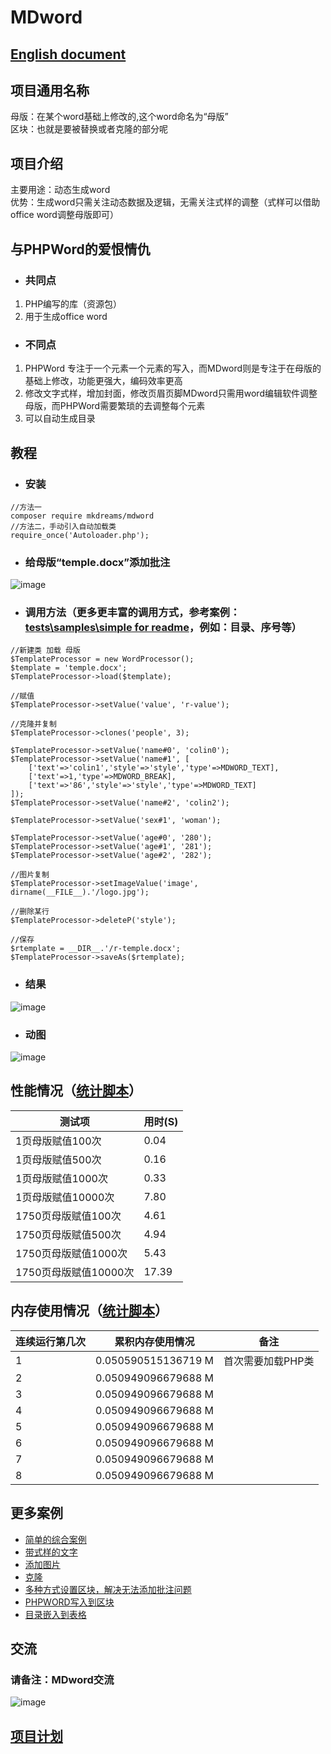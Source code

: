 # MDword
## [English document](https://github.com/mkdreams/MDword/tree/master/README.md)

## 项目通用名称
母版：在某个word基础上修改的,这个word命名为“母版”   
区块：也就是要被替换或者克隆的部分呢


## 项目介绍
主要用途：动态生成word  
优势：生成word只需关注动态数据及逻辑，无需关注式样的调整（式样可以借助office word调整母版即可）

## 与PHPWord的爱恨情仇
+ ### 共同点
1. PHP编写的库（资源包）
2. 用于生成office word

+ ### 不同点
1. PHPWord 专注于一个元素一个元素的写入，而MDword则是专注于在母版的基础上修改，功能更强大，编码效率更高
2. 修改文字式样，增加封面，修改页眉页脚MDword只需用word编辑软件调整母版，而PHPWord需要繁琐的去调整每个元素
3. 可以自动生成目录

## 教程
+ ### 安装
```
//方法一
composer require mkdreams/mdword
//方法二，手动引入自动加载类
require_once('Autoloader.php');
```
+ ### 给母版“temple.docx”添加批注
![image](https://user-images.githubusercontent.com/12422458/111026036-1c647700-8423-11eb-9df2-e9a2e5530007.png) 
+ ### 调用方法（更多更丰富的调用方式，参考案例：[tests\samples\simple for readme](https://github.com/mkdreams/MDword/blob/master/tests/samples/simple%20for%20readme/index.php)，例如：目录、序号等）
```
//新建类 加载 母版
$TemplateProcessor = new WordProcessor();
$template = 'temple.docx';
$TemplateProcessor->load($template);

//赋值
$TemplateProcessor->setValue('value', 'r-value');

//克隆并复制
$TemplateProcessor->clones('people', 3);

$TemplateProcessor->setValue('name#0', 'colin0');
$TemplateProcessor->setValue('name#1', [
    ['text'=>'colin1','style'=>'style','type'=>MDWORD_TEXT],
    ['text'=>1,'type'=>MDWORD_BREAK],
    ['text'=>'86','style'=>'style','type'=>MDWORD_TEXT]
]);
$TemplateProcessor->setValue('name#2', 'colin2');

$TemplateProcessor->setValue('sex#1', 'woman');

$TemplateProcessor->setValue('age#0', '280');
$TemplateProcessor->setValue('age#1', '281');
$TemplateProcessor->setValue('age#2', '282');

//图片复制
$TemplateProcessor->setImageValue('image', dirname(__FILE__).'/logo.jpg');

//删除某行
$TemplateProcessor->deleteP('style');

//保存
$rtemplate = __DIR__.'/r-temple.docx';
$TemplateProcessor->saveAs($rtemplate);
```

+ ### 结果
![image](https://user-images.githubusercontent.com/12422458/111026037-1d95a400-8423-11eb-81e2-941f6b854e34.png) 

+ ### 动图
![image](https://user-images.githubusercontent.com/12422458/111026041-1ec6d100-8423-11eb-8e14-d8daf99a9704.gif) 

## 性能情况（[统计脚本](https://github.com/mkdreams/MDword/blob/main/tests/samples/performance/index.php)）
|  测试项   |  用时(S)   |
|  ----   |  ----   |
|  1页母版赋值100次   |  0.04   |
|  1页母版赋值500次   |  0.16   |
|  1页母版赋值1000次   |  0.33   |
|  1页母版赋值10000次   |  7.80   |
|  1750页母版赋值100次   |  4.61   |
|  1750页母版赋值500次   |  4.94   |
|  1750页母版赋值1000次   |  5.43   |
|  1750页母版赋值10000次   |  17.39   |

## 内存使用情况（[统计脚本](https://github.com/mkdreams/MDword/blob/main/tests/samples/memory%20use/index.php)）
|  连续运行第几次   | 累积内存使用情况 |  备注 |
|  ----  | ----  | ----  |
| 1  | 0.050590515136719 M | 首次需要加载PHP类 |
| 2  | 0.050949096679688 M |  |
| 3  | 0.050949096679688 M |  |
| 4  | 0.050949096679688 M |  |
| 5  | 0.050949096679688 M |  |
| 6  | 0.050949096679688 M |  |
| 7  | 0.050949096679688 M |  |
| 8  | 0.050949096679688 M |  |


## 更多案例
- [简单的综合案例](https://github.com/mkdreams/MDword/tree/master/tests/samples/simple%20for%20readme)
- [带式样的文字](https://github.com/mkdreams/MDword/tree/master/tests/samples/text)
- [添加图片](https://github.com/mkdreams/MDword/tree/master/tests/samples/image)
- [克隆](https://github.com/mkdreams/MDword/tree/master/tests/samples/clone)
- [多种方式设置区块，解决无法添加批注问题](https://github.com/mkdreams/MDword/tree/master/tests/samples/block)
- [PHPWORD写入到区块](https://github.com/mkdreams/MDword/tree/master/tests/samples/phpword)
- [目录嵌入到表格](https://github.com/mkdreams/MDword/blob/main/tests/samples/toc)



## 交流
###  请备注：MDword交流
![image](https://user-images.githubusercontent.com/12422458/111025926-5a14d000-8422-11eb-86a3-db8a0ad712f0.png) 


## [项目计划](https://github.com/mkdreams/MDword/projects/1#column-10318470)

